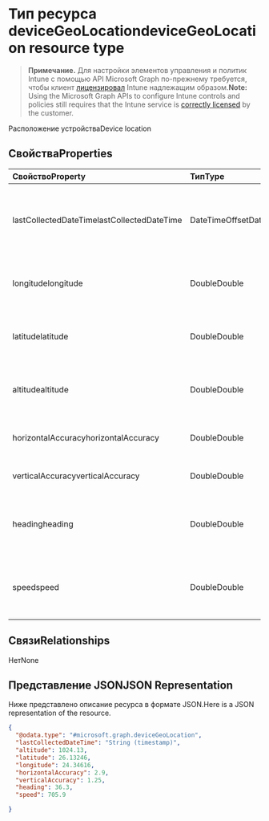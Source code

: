 # <a name="devicegeolocation-resource-type"></a><span data-ttu-id="1cf29-101">Тип ресурса deviceGeoLocation</span><span class="sxs-lookup"><span data-stu-id="1cf29-101">deviceGeoLocation resource type</span></span>

> <span data-ttu-id="1cf29-102">**Примечание.** Для настройки элементов управления и политик Intune с помощью API Microsoft Graph по-прежнему требуется, чтобы клиент [лицензировал](https://go.microsoft.com/fwlink/?linkid=839381) Intune надлежащим образом.</span><span class="sxs-lookup"><span data-stu-id="1cf29-102">**Note:** Using the Microsoft Graph APIs to configure Intune controls and policies still requires that the Intune service is [correctly licensed](https://go.microsoft.com/fwlink/?linkid=839381) by the customer.</span></span>

<span data-ttu-id="1cf29-103">Расположение устройства</span><span class="sxs-lookup"><span data-stu-id="1cf29-103">Device location</span></span>
## <a name="properties"></a><span data-ttu-id="1cf29-104">Свойства</span><span class="sxs-lookup"><span data-stu-id="1cf29-104">Properties</span></span>
|<span data-ttu-id="1cf29-105">Свойство</span><span class="sxs-lookup"><span data-stu-id="1cf29-105">Property</span></span>|<span data-ttu-id="1cf29-106">Тип</span><span class="sxs-lookup"><span data-stu-id="1cf29-106">Type</span></span>|<span data-ttu-id="1cf29-107">Описание</span><span class="sxs-lookup"><span data-stu-id="1cf29-107">Description</span></span>|
|:---|:---|:---|
|<span data-ttu-id="1cf29-108">lastCollectedDateTime</span><span class="sxs-lookup"><span data-stu-id="1cf29-108">lastCollectedDateTime</span></span>|<span data-ttu-id="1cf29-109">DateTimeOffset</span><span class="sxs-lookup"><span data-stu-id="1cf29-109">DateTimeOffset</span></span>|<span data-ttu-id="1cf29-110">Время записи расположения относительно времени UTC</span><span class="sxs-lookup"><span data-stu-id="1cf29-110">Time at which location was recorded, relative to UTC</span></span>|
|<span data-ttu-id="1cf29-111">longitude</span><span class="sxs-lookup"><span data-stu-id="1cf29-111">longitude</span></span>|<span data-ttu-id="1cf29-112">Double</span><span class="sxs-lookup"><span data-stu-id="1cf29-112">Double</span></span>|<span data-ttu-id="1cf29-113">Долгота расположения устройства</span><span class="sxs-lookup"><span data-stu-id="1cf29-113">Longitude coordinate of the device's location</span></span>|
|<span data-ttu-id="1cf29-114">latitude</span><span class="sxs-lookup"><span data-stu-id="1cf29-114">latitude</span></span>|<span data-ttu-id="1cf29-115">Double</span><span class="sxs-lookup"><span data-stu-id="1cf29-115">Double</span></span>|<span data-ttu-id="1cf29-116">Широта расположения устройства</span><span class="sxs-lookup"><span data-stu-id="1cf29-116">Latitude coordinate of the device's location</span></span>|
|<span data-ttu-id="1cf29-117">altitude</span><span class="sxs-lookup"><span data-stu-id="1cf29-117">altitude</span></span>|<span data-ttu-id="1cf29-118">Double</span><span class="sxs-lookup"><span data-stu-id="1cf29-118">Double</span></span>|<span data-ttu-id="1cf29-119">Высота (метров над уровнем моря)</span><span class="sxs-lookup"><span data-stu-id="1cf29-119">Altitude, given in meters above sea level</span></span>|
|<span data-ttu-id="1cf29-120">horizontalAccuracy</span><span class="sxs-lookup"><span data-stu-id="1cf29-120">horizontalAccuracy</span></span>|<span data-ttu-id="1cf29-121">Double</span><span class="sxs-lookup"><span data-stu-id="1cf29-121">Double</span></span>|<span data-ttu-id="1cf29-122">Точность долготы и широты (м)</span><span class="sxs-lookup"><span data-stu-id="1cf29-122">Accuracy of longitude and latitude in meters</span></span>|
|<span data-ttu-id="1cf29-123">verticalAccuracy</span><span class="sxs-lookup"><span data-stu-id="1cf29-123">verticalAccuracy</span></span>|<span data-ttu-id="1cf29-124">Double</span><span class="sxs-lookup"><span data-stu-id="1cf29-124">Double</span></span>|<span data-ttu-id="1cf29-125">Точность высоты (м)</span><span class="sxs-lookup"><span data-stu-id="1cf29-125">Accuracy of altitude in meters</span></span>|
|<span data-ttu-id="1cf29-126">heading</span><span class="sxs-lookup"><span data-stu-id="1cf29-126">heading</span></span>|<span data-ttu-id="1cf29-127">Double</span><span class="sxs-lookup"><span data-stu-id="1cf29-127">Double</span></span>|<span data-ttu-id="1cf29-128">Направление от географического севера (градусов)</span><span class="sxs-lookup"><span data-stu-id="1cf29-128">Heading in degrees from true north</span></span>|
|<span data-ttu-id="1cf29-129">speed</span><span class="sxs-lookup"><span data-stu-id="1cf29-129">speed</span></span>|<span data-ttu-id="1cf29-130">Double</span><span class="sxs-lookup"><span data-stu-id="1cf29-130">Double</span></span>|<span data-ttu-id="1cf29-131">Скорость передвижения устройства (м/с)</span><span class="sxs-lookup"><span data-stu-id="1cf29-131">Speed the device is traveling in meters per second</span></span>|

## <a name="relationships"></a><span data-ttu-id="1cf29-132">Связи</span><span class="sxs-lookup"><span data-stu-id="1cf29-132">Relationships</span></span>
<span data-ttu-id="1cf29-133">Нет</span><span class="sxs-lookup"><span data-stu-id="1cf29-133">None</span></span>
## <a name="json-representation"></a><span data-ttu-id="1cf29-134">Представление JSON</span><span class="sxs-lookup"><span data-stu-id="1cf29-134">JSON Representation</span></span>
<span data-ttu-id="1cf29-135">Ниже представлено описание ресурса в формате JSON.</span><span class="sxs-lookup"><span data-stu-id="1cf29-135">Here is a JSON representation of the resource.</span></span>
<!--{
  "blockType": "resource",
  "@odata.type": "microsoft.graph.deviceGeoLocation"
}-->
``` json
{
  "@odata.type": "#microsoft.graph.deviceGeoLocation",
  "lastCollectedDateTime": "String (timestamp)",
  "altitude": 1024.13,
  "latitude": 26.13246,
  "longitude": 24.34616,
  "horizontalAccuracy": 2.9,
  "verticalAccuracy": 1.25,
  "heading": 36.3,
  "speed": 705.9

}
```



